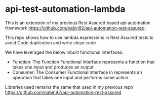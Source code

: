 # api-test-automation-lambda
This is an extension of my previous Rest Assured based api automation framework https://github.com/nabin92/api-automation-rest-assured.

This repo shows how to use lambda expressions in Rest Assured tests to avoid Code duplication and write clean code

We have leveraged the below inbuilt functional interfaces:
- Function: The Function Functional Interface represents a function that takes one input and produces an output
- Consumer: The Consumer Functional Interface in represents an operation that takes one input and performs some action

Libraries used remains the same that used in my previous repo https://github.com/nabin92/api-automation-rest-assured
